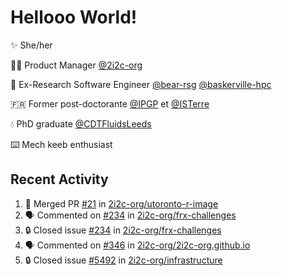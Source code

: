 # Hellooo World!

✨ She/her

👩‍💻 Product Manager [@2i2c-org](https://2i2c.org/)

🐻 Ex-Research Software Engineer [@bear-rsg](https://github.com/bear-rsg) [@baskerville-hpc](https://github.com/baskerville-hpc) 

🇫🇷 Former post-doctorante [@IPGP](https://github.com/IPGP) et [@ISTerre](https://www.isterre.fr/) 

💧 PhD graduate [@CDTFluidsLeeds](https://fluid-dynamics.leeds.ac.uk/) 

⌨️ Mech keeb enthusiast 

## Recent Activity 

<!--START_SECTION:activity-->
1. 🎉 Merged PR [#21](https://github.com/2i2c-org/utoronto-r-image/pull/21) in [2i2c-org/utoronto-r-image](https://github.com/2i2c-org/utoronto-r-image)
2. 🗣 Commented on [#234](https://github.com/2i2c-org/frx-challenges/issues/234#issuecomment-2665280042) in [2i2c-org/frx-challenges](https://github.com/2i2c-org/frx-challenges)
3. 🔒 Closed issue [#234](https://github.com/2i2c-org/frx-challenges/issues/234) in [2i2c-org/frx-challenges](https://github.com/2i2c-org/frx-challenges)
4. 🗣 Commented on [#346](https://github.com/2i2c-org/2i2c-org.github.io/pull/346#issuecomment-2665261164) in [2i2c-org/2i2c-org.github.io](https://github.com/2i2c-org/2i2c-org.github.io)
5. 🔒 Closed issue [#5492](https://github.com/2i2c-org/infrastructure/issues/5492) in [2i2c-org/infrastructure](https://github.com/2i2c-org/infrastructure)
<!--END_SECTION:activity-->
